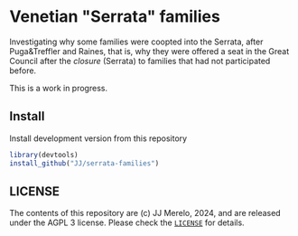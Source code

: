 # Venetian "Serrata" families

Investigating why some families were coopted into the Serrata, after
Puga&Treffler and Raines, that is, why they were offered a seat in the Great
Council after the *closure* (Serrata) to families that had not participated
before.

This is a work in progress.

## Install

Install development version from this repository

```R
library(devtools)
install_github("JJ/serrata-families")
```


## LICENSE

The contents of this repository are (c) JJ Merelo, 2024, and are released
under the AGPL 3 license. Please check the [`LICENSE`](LICENSE.md) for details.
